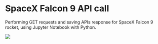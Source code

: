 <h1>SpaceX Falcon 9 API call</h1>

Performing GET requests and saving APIs response for SpaceX Falcon 9 rocket, using Jupyter Notebook with Python.

![](https://inteng-storage.s3.amazonaws.com/img/iea/MRw4NoLWG1/sizes/spacex-successfully-launches-60-starlink-satellites-with-expert-landing_resize_md.jpg)
